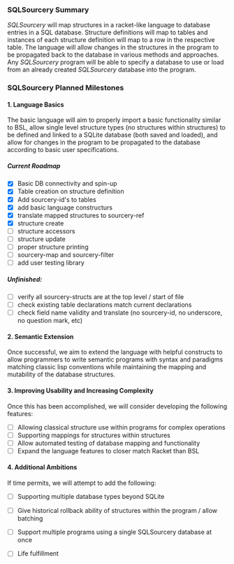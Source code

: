### SQLSourcery Summary
*SQLSourcery* will map structures in a racket-like language to database entries in a SQL database. Structure definitions will map to tables and instances of each structure definition will map to a row in the respective table. The language will allow changes in the structures in the program to be propagated back to the database in various methods and approaches. Any *SQLSourcery* program will be able to specify a database to use or load from an already created *SQLSourcery* database into the program.


### SQLSourcery Planned Milestones

#### 1. Language Basics
The basic language will aim to properly import a basic functionality similar to BSL, allow single level structure types (no structures within structures) to be defined and linked to a SQLite database (both saved and loaded), and allow for changes in the program to be propagated to the database according to basic user specifications.

##### Current Roadmap
- [x] Basic DB connectivity and spin-up
- [x] Table creation on structure definition
- [x] Add sourcery-id's to tables
- [x] add basic language constructurs
- [X] translate mapped structures to sourcery-ref
- [X] structure create
- [ ] structure accessors
- [ ] structure update
- [ ] proper structure printing
- [ ] sourcery-map and sourcery-filter
- [ ] add user testing library

##### Unfinished:
- [ ] verify all sourcery-structs are at the top level / start of file
- [ ] check existing table declarations match current declarations
- [ ] check field name validity and translate (no sourcery-id, no underscore, no question mark, etc)

#### 2. Semantic Extension
Once successful, we aim to extend the language with helpful constructs to allow programmers to write semantic programs with syntax and paradigms matching classic lisp conventions while maintaining the mapping and mutability of the database structures.

#### 3. Improving Usability and Increasing Complexity
Once this has been accomplished, we will consider developing the following features:
- [ ] Allowing classical structure use within programs for complex operations
- [ ] Supporting mappings for structures within structures
- [ ] Allow automated testing of database mapping and functionality
- [ ] Expand the language features to closer match Racket than BSL

#### 4. Additional Ambitions

If time permits, we will attempt to add the following:
- [ ] Supporting multiple database types beyond SQLite
- [ ] Give historical rollback ability of structures within the program / allow batching
- [ ] Support multiple programs using a single SQLSourcery database at once
- [ ] Life fulfillment


